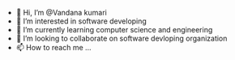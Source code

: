 - 👋 Hi, I’m @Vandana kumari
- 👀 I’m interested in software developing 
- 🌱 I’m currently learning computer science and engineering
- 💞️ I’m looking to collaborate on software devloping organization
- 📫 How to reach me ...

<!---
Vandanapriyadarshi/Vandanapriyadarshi is a ✨ special ✨ repository because its `README.md` (this file) appears on your GitHub profile.
You can click the Preview link to take a look at your changes.
--->
